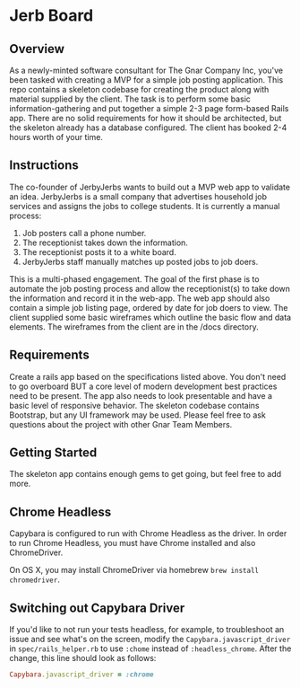 # Jerb Board

## Overview
As a newly-minted software consultant for The Gnar Company Inc, you've been tasked with creating a MVP for a simple job posting application. This repo contains a skeleton codebase for creating the product along with material supplied by the client. The task is to perform some basic information-gathering and put together a simple 2-3 page form-based Rails app. There are no solid requirements for how it should be architected, but the skeleton already has a database configured. The client has booked 2-4 hours worth of your time.

## Instructions
The co-founder of JerbyJerbs wants to build out a MVP web app to validate an idea. JerbyJerbs is a small company that advertises household job services and assigns the jobs to college students. It is currently a manual process:

1. Job posters call a phone number.
2. The receptionist takes down the information.
3. The receptionist posts it to a white board.
4. JerbyJerbs staff manually matches up posted jobs to job doers.

This is a multi-phased engagement. The goal of the first phase is to automate the job posting process and allow the receptionist(s) to take down the information and record it in the web-app. The web app should also contain a simple job listing page, ordered by date for job doers to view. The client supplied some basic wireframes which outline the basic flow and data elements. The wireframes from the client are in the /docs directory.

## Requirements
Create a rails app based on the specifications listed above. You don't need to go overboard BUT a core level of modern development best practices need to be present. The app also needs to look presentable and have a basic level of responsive behavior. The skeleton codebase contains Bootstrap, but any UI framework may be used. Please feel free to ask questions about the project with other Gnar Team Members.

## Getting Started
The skeleton app contains enough gems to get going, but feel free to add more.

## Chrome Headless

Capybara is configured to run with Chrome Headless as the driver. In order to run Chrome Headless, you must have Chrome installed and also ChromeDriver.

On OS X, you may install ChromeDriver via homebrew `brew install chromedriver`.

## Switching out Capybara Driver

If you'd like to not run your tests headless, for example, to troubleshoot an issue and see what's on the screen, modify the `Capybara.javascript_driver` in `spec/rails_helper.rb` to use `:chome` instead of `:headless_chrome`. After the change, this line should look as follows:

```ruby
Capybara.javascript_driver = :chrome
```
